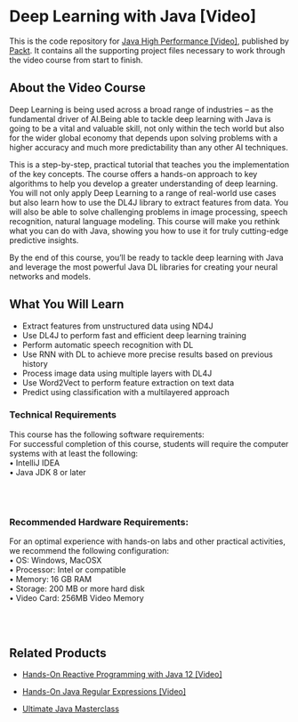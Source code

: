 # Deep Learning with Java [Video]
This is the code repository for [Java High Performance [Video]](https://www.packtpub.com/application-development/deep-learning-with-java-video), published by [Packt](https://www.packtpub.com/?utm_source=github). It contains all the supporting project files necessary to work through the video course from start to finish.
## About the Video Course
Deep Learning is being used across a broad range of industries – as the fundamental driver of AI.Being able to tackle deep learning with Java is going to be a vital and valuable skill, not only within the tech world but also for the wider global economy that depends upon solving problems with a higher accuracy and much more predictability than any other AI techniques.

This is a step-by-step, practical tutorial that teaches you the implementation of the key concepts. The course offers a hands-on approach to key algorithms to help you develop a greater understanding of deep learning. You will not only apply Deep Learning to a range of real-world use cases but also learn how to use the DL4J library to extract features from data. 
You will also be able to solve challenging problems in image processing, speech recognition, natural language modeling. This course will make you rethink what you can do with Java, showing you how to use it for truly cutting-edge predictive insights.

By the end of this course, you’ll be ready to tackle deep learning with Java and leverage the most powerful Java DL libraries for creating your neural networks and models.

<H2>What You Will Learn</H2>
<DIV class=book-info-will-learn-text>
<UL>
<LI>Extract features from unstructured data using ND4J
<LI>Use DL4J to perform fast and efficient deep learning training
<LI>Perform automatic speech recognition with DL
<LI>Use RNN with DL to achieve more precise results based on previous history
<LI>Process image data using multiple layers with DL4J
<LI>Use Word2Vect to perform feature extraction on text data
<LI>Predict using classification with a multilayered approach
  </LI></UL></DIV>

### Technical Requirements
This course has the following software requirements:<br/>
For successful completion of this course, students will require the computer systems with at least the following:<br/>
•	IntelliJ IDEA<br/>
•	Java JDK 8 or later<br/>

<br/><br/>
### Recommended Hardware Requirements:<br/>
For an optimal experience with hands-on labs and other practical activities, we recommend the following configuration:
<br/>
•	OS: Windows, MacOSX<br/>
•	Processor: Intel or compatible<br/>
•	Memory: 16 GB RAM<br/>
•	Storage: 200 MB or more hard disk<br/>
• Video Card: 256MB Video Memory
<br/>

<br/><br/>

## Related Products
* [Hands-On Reactive Programming with Java 12 [Video]](https://www.packtpub.com/application-development/hands-reactive-programming-java-12-video)

* [Hands-On Java Regular Expressions [Video]](https://www.packtpub.com/application-development/hands-java-regular-expressions-video)

* [Ultimate Java Masterclass](https://www.packtpub.com/web-development/ultimate-java-masterclass)

